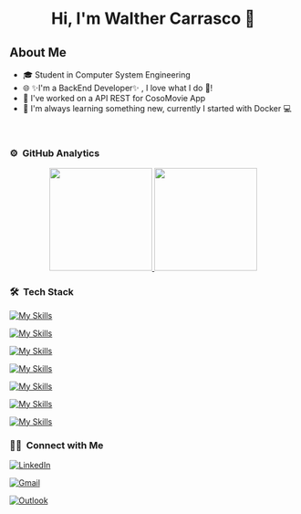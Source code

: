 <div align="center">
<h1 align="center">Hi, I'm  Walther Carrasco 👋</h1>
</div>

## About Me
- 🎓 Student in Computer System Engineering
- 🌐 ✨I'm a BackEnd Developer✨ , I love what I do 💖!
- 🎦 I've worked on a API REST for CosoMovie App 
- 📗 I'm always learning something new, currently I started with Docker 💻
<br>


### ⚙️ &nbsp;GitHub Analytics

<p align="center">
<a href="https://github.com/walthercarrasco">
  <img height="180em" src="https://github-readme-stats-eight-theta.vercel.app/api?username=walthercarrasco&show_icons=true&theme=algolia&include_all_commits=true&count_private=true"/>
  <img height="180em" src="https://github-readme-stats.vercel.app/api/top-langs/?username=walthercarrasco&layout=compact&langs_count=8&theme=algolia&hide_progress=true"/>
</a>
</p>

### 🛠 &nbsp;Tech Stack

[![My Skills](https://skillicons.dev/icons?i=react,java,gradle,py,cpp,c)]()

[![My Skills](https://skillicons.dev/icons?i=js,html,css,ts,express)]()

[![My Skills](https://skillicons.dev/icons?i=mongodb,mysql,postgres)]()

[![My Skills](https://skillicons.dev/icons?i=git,github,nodejs,npm,yarn,firebase,postman)]()

[![My Skills](https://skillicons.dev/icons?i=vscode,visualstudio,octave)]()

[![My Skills](https://skillicons.dev/icons?i=aws,gcp,azure)]()

[![My Skills](https://skillicons.dev/icons?i=windows,linux,ubuntu,docker)]()


### 🤝🏻 &nbsp;Connect with Me

<p align="center">

[![LinkedIn](https://img.shields.io/badge/LinkedIn-Walther_Carrasco-blue?logo=linkedin&style=flat-square&labelColor=blue)](https://www.linkedin.com/in/walthercarrasco16/)


[![Gmail](https://img.shields.io/badge/Gmail-walthercarrasc16o%40gmail.com-red?logo=gmail&style=flat-square&labelColor=white)](mailto:walthercarrasco16@gmail.com)

[![Outlook](https://img.shields.io/badge/Outlook-walthercarrasco16%40unitec.edu-darkblue?logo=microsoft-outlook&style=flat-square&labelColor=darkblue)](mailto:clau_cortes10@hotmail.com)
</p>
